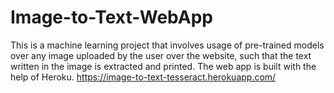 # Image-to-Text-WebApp
This is a machine learning project that involves usage of pre-trained models over any image uploaded by the user over the website, such that the text written in the image is extracted and printed. The web app is built with the help of Heroku.
https://image-to-text-tesseract.herokuapp.com/
